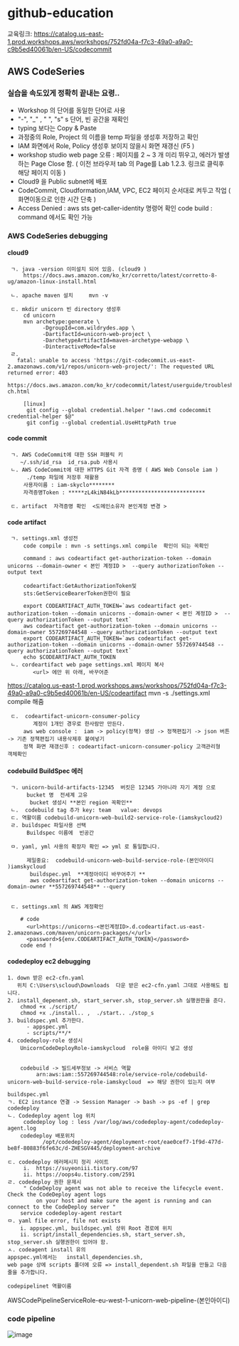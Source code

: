 # github-education
교육링크: <https://catalog.us-east-1.prod.workshops.aws/workshops/752fd04a-f7c3-49a0-a9a0-c9b5ed40061b/en-US/codecommit>
## AWS CodeSeries 

 ### 실습을 속도있게 정확히 끝내는 요령..
 - Workshop 의 단어를 동일한 단어로 사용
 -  "-", "_" , " ", "<xxx>s" s 단어,  빈 공간을 재확인
 - typing 보다는 Copy & Paste
 - 과정중의 Role, Project 의 이름을 temp 파일을 생성후 저장하고 확인
 - IAM 화면에서 Role, Policy 생성후 보이지 않을시 화면 재갱신 (F5 ) 
 - workshop studio web page 오류 : 페이지를 2 ~ 3 개 미리 뛰우고,  에러가 발생하는 
    Page Close 함.  ( 이전 브라우저 tab 의 Page를 Lab 1.2.3. 링크로 클릭후 해당 페이지 이동 )
 - Cloud9 을 Public subnet에 배포
 - CodeCommit, Cloudformation,IAM, VPC, EC2 페이지 순서대로 켜두고 작업
    ( 화면이동으로 인한 시간 단축 )
 - Access Denied : aws sts get-caller-identity 명령어 확인
      code build : command 에서도 확인 가능



 ### AWS CodeSeries debugging 

   #### cloud9 
     ㄱ. java -version 이미설치 되어 있음. (cloud9 )
         https://docs.aws.amazon.com/ko_kr/corretto/latest/corretto-8-ug/amazon-linux-install.html

     ㄴ. apache maven 설치     mvn -v

     ㄷ. mkdir unicorn 빈 directory 생성후
         cd unicorn 
         mvn archetype:generate \
               -DgroupId=com.wildrydes.app \
               -DartifactId=unicorn-web-project \
               -DarchetypeArtifactId=maven-archetype-webapp \
               -DinteractiveMode=false
     ㄹ. 
       fatal: unable to access 'https://git-codecommit.us-east-2.amazonaws.com/v1/repos/unicorn-web-project/': The requested URL returned error: 403
         https://docs.aws.amazon.com/ko_kr/codecommit/latest/userguide/troubleshooting-ch.html

         [linux]
          git config --global credential.helper "!aws.cmd codecommit credential-helper $@"
          git config --global credential.UseHttpPath true


   #### code commit 
     ㄱ. AWS CodeCommit에 대한 SSH 퍼블릭 키
        ~/.ssh/id_rsa  id_rsa.pub 사용시 
     ㄴ. AWS CodeCommit에 대한 HTTPS Git 자격 증명 ( AWS Web Console iam )
          ./temp 파일에 저장후 재활용 
         사용자이름 : iam-skyclo********
         자격증명Token : *****zL4kiN84kLb***************************     
      
     ㄷ. artifact  자격증명 확인  <도메인소유자 본인계정 변경 >
       
     
   #### code artifact 
     ㄱ. settings.xml 생성전 
         code compile : mvn -s settings.xml compile  확인이 되는 꼭확인 
         
         command : aws codeartifact get-authorization-token --domain unicorns --domain-owner < 본인 계정ID >  --query authorizationToken --output text
                    
         codeartifact:GetAuthorizationToken및 
         sts:GetServiceBearerToken권한이 필요
         
         export CODEARTIFACT_AUTH_TOKEN=`aws codeartifact get-authorization-token --domain unicorns --domain-owner < 본인 계정ID >  --query authorizationToken --output text`
         aws codeartifact get-authorization-token --domain unicorns --domain-owner 557269744548 --query authorizationToken --output text
         export CODEARTIFACT_AUTH_TOKEN=`aws codeartifact get-authorization-token --domain unicorns --domain-owner 557269744548 --query authorizationToken --output text`
         echo $CODEARTIFACT_AUTH_TOKEN   
     ㄴ. cordeartifact web page settings.xml 페이지 복사 
            <url> 에만 위 아래, 바꾸어준 
https://catalog.us-east-1.prod.workshops.aws/workshops/752fd04a-f7c3-49a0-a9a0-c9b5ed40061b/en-US/codeartifact
            mvn -s ./settings.xml compile 해줌 

     ㄷ.  codeartifact-unicorn-consumer-policy 
            계정이 1개인 경우로 한사람만 만든다.
         aws web console :  iam -> policy(정책) 생성 -> 정책편집기 -> json 버튼 -> 기존 정책편집기 내용삭제후 붙여넣기 
         정책 화면 재갱신후 : codeartifact-unicorn-consumer-policy 고객관리형   객체확인 

     
 
   #### codebuild BuildSpec 에러
      
     ㄱ. unicorn-build-artifacts-12345  버킷은 12345 가아니라 자기 계정 으로
          bucket 명  전세계 고유
           bucket 생성시 **본인 region 꼭확인**
     ㄴ.  codebuild tag 추가 key: team   value: devops      
     ㄷ. 역활이름 codebuild-unicorn-web-build2-service-role-(iamskycloud2)
     ㄹ. buildspec 파일사용 선택
          Buildspec 이름에  빈공간
        
     ㅁ. yaml, yml 사용의 확장자 확인 => yml 로 통일합니다. 
          
          제일중요:  codebuild-unicorn-web-build-service-role-(본인아이디 )iamskycloud
           buildspec.yml  **계정아이디 바꾸어주기 **
           aws codeartifact get-authorization-token --domain unicorns --domain-owner **557269744548** --query 

          
     ㄷ. settings.xml 의 AWS 계정확인 
     
        # code
          <url>https://unicorns-<본인계정ID>.d.codeartifact.us-east-2.amazonaws.com/maven/unicorn-packages/</url>
          <password>${env.CODEARTIFACT_AUTH_TOKEN}</password>
        code end !
 
   #### codedeploy ec2 debugging 
    1. down 받은 ec2-cfn.yaml
       위치 C:\Users\scloud\Downloads  다운 받은 ec2-cfn.yaml 그대로 사용해도 됩니다. 
    2. install_depenent.sh, start_server.sh, stop_server.sh 실행권한을 준다.
        chmod +x ./script/
        chmod +x ./install.. ,  ./start.. ./stop_s
    3. buildspec.yml 추가한다.
          - appspec.yml
          - scripts/**/*
    4. codedeploy-role 생성시
        UnicornCodeDeployRole-iamskycloud  role을 아이디 넣고 생성

        
        codebuild -> 빌드세부정보 -> 서비스 역할
             arn:aws:iam::557269744548:role/service-role/codebuild-unicorn-web-build-service-role-iamskycloud  => 해당 권한이 있는지 여부
       
    buildspec.yml 
    ㄱ. EC2 instance 연결 -> Session Manager -> bash -> ps -ef | grep codedeploy
    ㄴ. Codedeploy agent log 위치 
         codedeploy log : less /var/log/aws/codedeploy-agent/codedeploy-agent.log
        codedeploy 배포위치 
               /opt/codedeploy-agent/deployment-root/eae0cef7-1f9d-477d-be8f-80883f6fe63c/d-ZHESGV445/deployment-archive
        
    ㄷ. codedeploy 에러메시지 정리 사이트 
         i.  https://suyeoniii.tistory.com/97
         ii. https://oops4u.tistory.com/2591
    ㄹ. codedeploy 권한 문제시 
         " CodeDeploy agent was not able to receive the lifecycle event. Check the CodeDeploy agent logs 
             on your host and make sure the agent is running and can connect to the CodeDeploy server "
        service codedeploy-agent restart
    ㅁ. yaml file error, file not exists
        i. appspec.yml, buildspec.yml 상위 Root 경로에 위치
        ii. script/install_dependencies.sh, start_server.sh, stop_server.sh 실행권한이 있어야 함. 
    ㅅ. codeagent install 유의
    appspec.yml에서는   install_dependencies.sh,   
    web page 상에 scripts 폴더에 오류 => install_dependent.sh 파일을 만들고 다음 줄을 추가합니다.
             
    codepipelinet 역활이름 
  AWSCodePipelineServiceRole-eu-west-1-unicorn-web-pipeline-(본인아이디)

  ### code pipeline ###
    

             
        

       
   ![image](https://github.com/k4korea/github-education/assets/30616772/731ec7e3-03b0-4cb8-b516-922680138287)


         

     
